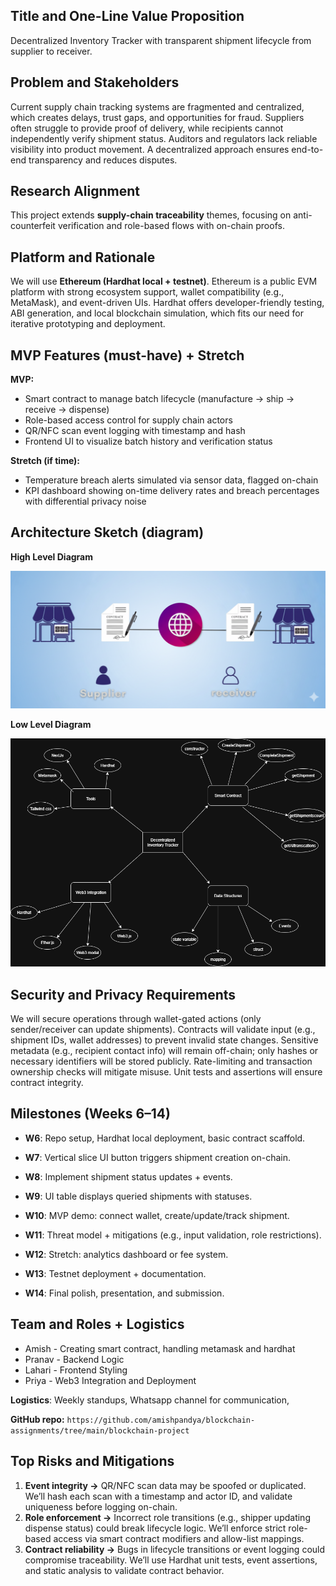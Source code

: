 ## **Title and One-Line Value Proposition** 

Decentralized Inventory Tracker with transparent shipment lifecycle from supplier to receiver.

## **Problem and Stakeholders**

Current supply chain tracking systems are fragmented and centralized, which creates delays, trust gaps, and opportunities for fraud. Suppliers often struggle to provide proof of delivery, while recipients cannot independently verify shipment status. Auditors and regulators lack reliable visibility into product movement. A decentralized approach ensures end-to-end transparency and reduces disputes.

## **Research Alignment**

This project extends **supply-chain traceability** themes, focusing on anti-counterfeit verification and role-based flows with on-chain proofs.

## **Platform and Rationale**

We will use **Ethereum (Hardhat local \+ testnet)**. Ethereum is a public EVM platform with strong ecosystem support, wallet compatibility (e.g., MetaMask), and event-driven UIs. Hardhat offers developer-friendly testing, ABI generation, and local blockchain simulation, which fits our need for iterative prototyping and deployment.

## **MVP Features (must-have) \+ Stretch**

**MVP:**	 	 	 	

* Smart contract to manage batch lifecycle (manufacture → ship → receive → dispense)  
* Role-based access control for supply chain actors  
* QR/NFC scan event logging with timestamp and hash  
* Frontend UI to visualize batch history and verification status

**Stretch (if time):**	 	 	 	

* Temperature breach alerts simulated via sensor data, flagged on-chain  
* KPI dashboard showing on-time delivery rates and breach percentages with differential privacy noise

## 

## **Architecture Sketch (diagram)**

**High Level Diagram**

![Mining Output](../Screenshots/Shot1.png)

**Low Level Diagram**

![Mining Output](../Screenshots/Shot2.png)

## 

## **Security and Privacy Requirements**

We will secure operations through wallet-gated actions (only sender/receiver can update shipments). Contracts will validate input (e.g., shipment IDs, wallet addresses) to prevent invalid state changes. Sensitive metadata (e.g., recipient contact info) will remain off-chain; only hashes or necessary identifiers will be stored publicly. Rate-limiting and transaction ownership checks will mitigate misuse. Unit tests and assertions will ensure contract integrity.

## **Milestones (Weeks 6–14)**

* **W6**: Repo setup, Hardhat local deployment, basic contract scaffold.

* **W7**: Vertical slice  UI button triggers shipment creation on-chain.

* **W8**: Implement shipment status updates \+ events.

* **W9**: UI table displays queried shipments with statuses.

* **W10**: MVP demo: connect wallet, create/update/track shipment.

* **W11**: Threat model \+ mitigations (e.g., input validation, role restrictions).

* **W12**: Stretch: analytics dashboard or fee system.

* **W13**: Testnet deployment \+ documentation.

* **W14**: Final polish, presentation, and submission.

## **Team and Roles \+ Logistics**

* Amish \- Creating smart contract, handling metamask and hardhat  
* Pranav \- Backend Logic  
* Lahari \- Frontend Styling  
* Priya \- Web3 Integration and Deployment

**Logistics**: Weekly standups, Whatsapp channel for communication, 

**GitHub repo:** `https://github.com/amishpandya/blockchain-assignments/tree/main/blockchain-project`

## 

## 

## **Top Risks and Mitigations**

1. **Event integrity →** QR/NFC scan data may be spoofed or duplicated. We’ll hash each scan with a timestamp and actor ID, and validate uniqueness before logging on-chain.  
2. **Role enforcement →** Incorrect role transitions (e.g., shipper updating dispense status) could break lifecycle logic. We’ll enforce strict role-based access via smart contract modifiers and allow-list mappings.  
3. **Contract reliability →** Bugs in lifecycle transitions or event logging could compromise traceability. We’ll use Hardhat unit tests, event assertions, and static analysis to validate contract behavior.

